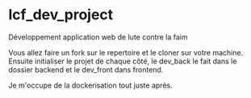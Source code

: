 # lcf_dev_project
Développement application web de lute contre la faim

Vous allez faire un fork sur le repertoire et le cloner sur votre machine.
Ensuite initialiser le projet de chaque côté, le dev_back le fait dans le dossier backend et le dev_front dans frontend.

Je m'occupe de la dockerisation tout juste après. 
